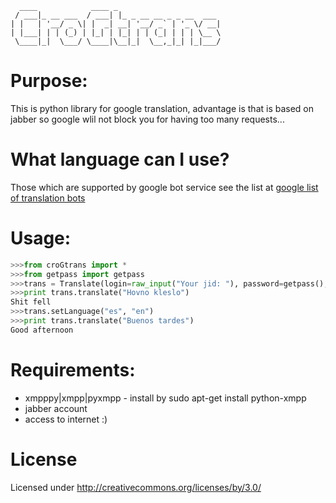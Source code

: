 	  ____            ____ _                       
	 / ___|_ __ ___  / ___| |_ _ __ __ _ _ __  ___ 
	| |   | '__/ _ \| |  _| __| '__/ _` | '_ \/ __|
	| |___| | | (_) | |_| | |_| | | (_| | | | \__ \
	 \____|_|  \___/ \____|\__|_|  \__,_|_| |_|___/
	                                               
Purpose:
========
This is python library for google translation, 
advantage is that is based on jabber so google 
wlil not block you for having too many requests...

What language can I use?
========================
Those which are supported by google bot service
see the list at [google list of translation bots](http://goo.gl/UYPNB)
	
Usage:
===== 
```python
>>>from croGtrans import *
>>>from getpass import getpass
>>>trans = Translate(login=raw_input("Your jid: "), password=getpass(), languageFrom="cs", languageTo="en")
>>>print trans.translate("Hovno kleslo")
Shit fell
>>>trans.setLanguage("es", "en")
>>>print trans.translate("Buenos tardes")
Good afternoon
```


Requirements:
=============

- xmpppy|xmpp|pyxmpp - install by sudo apt-get install python-xmpp
- jabber account
- access to internet :)

License
=======
Licensed under http://creativecommons.org/licenses/by/3.0/

